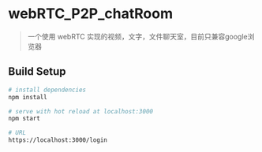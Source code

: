 # webRTC_P2P_chatRoom

> 一个使用 webRTC 实现的视频，文字，文件聊天室，目前只兼容google浏览器

## Build Setup

``` bash
# install dependencies
npm install

# serve with hot reload at localhost:3000
npm start

# URL
https://localhost:3000/login
